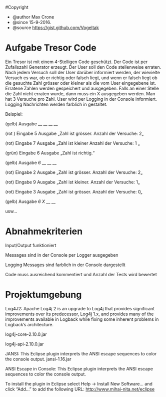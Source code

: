 #Copyright
  * @author Max Crone
  * @since 15-9-2016.
  * @source https://gist.github.com/Vogeltak
 
# Aufgabe Tresor Code

Ein Tresor ist mit einem 4-Stelligen Code geschützt. Der Code ist  per Zufallszahl Generator  erzeugt. Der User soll den Code stellenweise erraten.   Nach jedem Versuch soll der User darüber informiert werden, der wievielte Versuch es war, ob er richtig oder falsch liegt, und wenn er falsch liegt ob die gesuchte Zahl grösser oder kleiner als die vom User eingegebene ist. Erratene Zahlen werden gespeichert und ausgegeben.  Falls an einer Stelle die Zahl nicht erraten wurde, dann muss ein X ausgegeben werden. Man hat 3 Versuche pro Zahl. User wird per Logging in der Console informiert. Logging Nachrichten werden farblich in gestaltet.

Beispiel:

(gelb) Ausgabe                                __         __          __          __

(rot ) Eingabe                   5             Ausgabe „Zahl  ist grösser.  Anzahl der Versuche:  2„ 

(rot) Eingabe                    7            Ausgabe „Zahl  ist kleiner  Anzahl der Versuche:  1 „

(grün) Eingabe                 6            Ausgabe „Zahl  ist richtig.“

(gelb) Ausgabe                                 _6_        __          __          __

(rot) Eingabe                     2              Ausgabe „Zahl  ist grösser.  Anzahl der Versuche:  2„ 

(rot) Eingabe                     9              Ausgabe „Zahl  ist kleiner.  Anzahl der Versuche:  1„ 

(rot) Eingabe                     3             Ausgabe „Zahl  ist grösser.  Anzahl der Versuche:  0„ 

(gelb) Ausgabe                                 _6_        _X_        __          __

usw…

# Abnahmekriterien

Input/Output funktioniert

Messages sind in der Console per Logger ausgegeben

Logging Messages sind farblich in der Console dargestellt

Code muss ausreichend kommentiert und  Anzahl der Tests wird bewertet

# Projektumgebung

Log4J2: Apache Log4j 2 is an upgrade to Log4j that provides significant improvements over its predecessor, Log4j 1.x, and provides many of the improvements available in Logback while fixing some inherent problems in Logback’s architecture.

log4j-core-2.10.0.jar

log4j-api-2.10.0.jar

 
JANSI: This Eclipse plugin interprets the ANSI escape sequences to color the console output. jansi-1.16.jar

ANSI Escape in Console: This Eclipse plugin interprets the ANSI escape sequences to color the console output.

To install the plugin in Eclipse select Help -> Install New Software… and click “Add…” to add the following URL:
http://www.mihai-nita.net/eclipse
